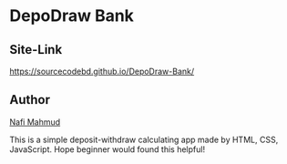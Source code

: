 # DepoDraw Bank
## Site-Link
https://sourcecodebd.github.io/DepoDraw-Bank/

## Author 
[Nafi Mahmud][author]

[author]: https://sourcecodebd.github.io/nafi.com/
This is a simple deposit-withdraw calculating app made by HTML, CSS, JavaScript. Hope beginner would found this helpful!
